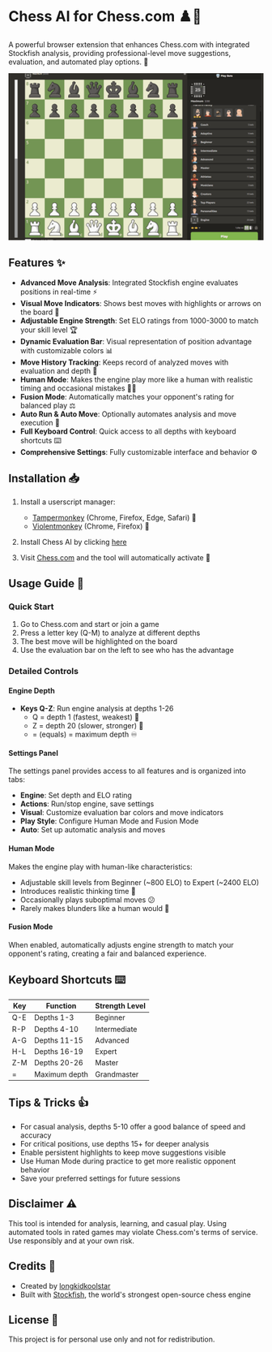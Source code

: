 # Chess AI for Chess.com ♟️🤖

A powerful browser extension that enhances Chess.com with integrated Stockfish analysis, providing professional-level move suggestions, evaluation, and automated play options.  🚀

![Chess AI Demo](demo.gif) <!-- Please replace with an actual demo GIF -->

## Features ✨

- **Advanced Move Analysis**: Integrated Stockfish engine evaluates positions in real-time ⚡️
- **Visual Move Indicators**: Shows best moves with highlights or arrows on the board 🎯
- **Adjustable Engine Strength**: Set ELO ratings from 1000-3000 to match your skill level 🏆
- **Dynamic Evaluation Bar**: Visual representation of position advantage with customizable colors 📊
- **Move History Tracking**: Keeps record of analyzed moves with evaluation and depth 📜
- **Human Mode**: Makes the engine play more like a human with realistic timing and occasional mistakes 🧑‍🦱
- **Fusion Mode**: Automatically matches your opponent's rating for balanced play ⚖️
- **Auto Run & Auto Move**: Optionally automates analysis and move execution 🤖
- **Full Keyboard Control**: Quick access to all depths with keyboard shortcuts ⌨️
- **Comprehensive Settings**: Fully customizable interface and behavior ⚙️


## Installation 📥

1. Install a userscript manager:
   - [Tampermonkey](https://www.tampermonkey.net/) (Chrome, Firefox, Edge, Safari) 🐒
   - [Violentmonkey](https://violentmonkey.github.io/) (Chrome, Firefox) 🙈

2. Install Chess AI by clicking [here](https://github.com/longkidkoolstar/Chess-AI/raw/main/Chess-AI.user.js)

3. Visit [Chess.com](https://www.chess.com/play) and the tool will automatically activate 🎉


## Usage Guide 📖

### Quick Start
1. Go to Chess.com and start or join a game
2. Press a letter key (Q-M) to analyze at different depths
3. The best move will be highlighted on the board
4. Use the evaluation bar on the left to see who has the advantage


### Detailed Controls

#### Engine Depth
- **Keys Q-Z**: Run engine analysis at depths 1-26
  - Q = depth 1 (fastest, weakest) 💨
  - Z = depth 20 (slower, stronger) 🐢
  - = (equals) = maximum depth ♾️

#### Settings Panel
The settings panel provides access to all features and is organized into tabs:

- **Engine**: Set depth and ELO rating
- **Actions**: Run/stop engine, save settings
- **Visual**: Customize evaluation bar colors and move indicators
- **Play Style**: Configure Human Mode and Fusion Mode
- **Auto**: Set up automatic analysis and moves

#### Human Mode
Makes the engine play with human-like characteristics:
- Adjustable skill levels from Beginner (~800 ELO) to Expert (~2400 ELO)
- Introduces realistic thinking time 🤔
- Occasionally plays suboptimal moves 😕
- Rarely makes blunders like a human would 🤯


#### Fusion Mode
When enabled, automatically adjusts engine strength to match your opponent's rating, creating a fair and balanced experience.


## Keyboard Shortcuts ⌨️

| Key | Function | Strength Level |
|-----|----------|----------------|
| Q-E | Depths 1-3 | Beginner |
| R-P | Depths 4-10 | Intermediate |
| A-G | Depths 11-15 | Advanced |
| H-L | Depths 16-19 | Expert |
| Z-M | Depths 20-26 | Master |
| = | Maximum depth | Grandmaster |


## Tips & Tricks 👍

- For casual analysis, depths 5-10 offer a good balance of speed and accuracy
- For critical positions, use depths 15+ for deeper analysis
- Enable persistent highlights to keep move suggestions visible
- Use Human Mode during practice to get more realistic opponent behavior
- Save your preferred settings for future sessions


## Disclaimer ⚠️

This tool is intended for analysis, learning, and casual play. Using automated tools in rated games may violate Chess.com's terms of service. Use responsibly and at your own risk.


## Credits 🙌

- Created by [longkidkoolstar](https://github.com/longkidkoolstar)
- Built with [Stockfish](https://stockfishchess.org/), the world's strongest open-source chess engine


## License 📜

This project is for personal use only and not for redistribution.